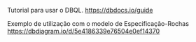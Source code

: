 Tutorial para usar o DBQL.
https://dbdocs.io/guide

Exemplo de utilização com o modelo de Especificação-Rochas
https://dbdiagram.io/d/5e4186339e76504e0ef14370
